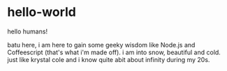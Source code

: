 # hello-world

hello humans!

batu here, i am here to gain some geeky wisdom like Node.js and Coffeescript (that's what i'm made off).
i am into snow, beautiful and cold. 
just like krystal cole and i know quite abit about infinity
during my 20s.
